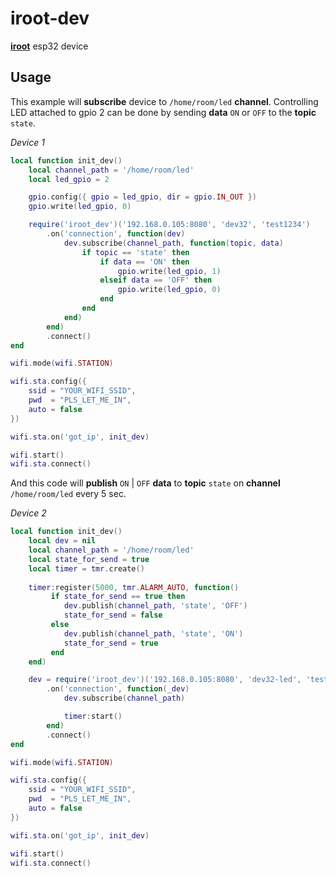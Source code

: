 # iroot-dev
[**iroot**](https://github.com/abobija/iroot) esp32 device

## Usage

This example will **subscribe** device to `/home/room/led` **channel**. Controlling LED attached to gpio 2 can be done by sending **data** `ON` or `OFF` to the **topic** `state`.

_Device 1_

```lua
local function init_dev()
    local channel_path = '/home/room/led'
    local led_gpio = 2

    gpio.config({ gpio = led_gpio, dir = gpio.IN_OUT })
    gpio.write(led_gpio, 0)

    require('iroot_dev')('192.168.0.105:8080', 'dev32', 'test1234')
        .on('connection', function(dev)
            dev.subscribe(channel_path, function(topic, data)
                if topic == 'state' then
                    if data == 'ON' then
                        gpio.write(led_gpio, 1)
                    elseif data == 'OFF' then
                        gpio.write(led_gpio, 0)
                    end
                end
            end)
        end)
        .connect()
end

wifi.mode(wifi.STATION)

wifi.sta.config({
    ssid = "YOUR_WIFI_SSID",
    pwd  = "PLS_LET_ME_IN",
    auto = false
})

wifi.sta.on('got_ip', init_dev)

wifi.start()
wifi.sta.connect()
```

And this code will **publish** `ON` | `OFF` **data** to **topic** `state` on **channel** `/home/room/led` every 5 sec.

_Device 2_

```lua
local function init_dev()
    local dev = nil
    local channel_path = '/home/room/led'
    local state_for_send = true
    local timer = tmr.create()
    
    timer:register(5000, tmr.ALARM_AUTO, function() 
         if state_for_send == true then
            dev.publish(channel_path, 'state', 'OFF')
            state_for_send = false
         else
            dev.publish(channel_path, 'state', 'ON')
            state_for_send = true
         end
    end)

    dev = require('iroot_dev')('192.168.0.105:8080', 'dev32-led', 'test1234')
        .on('connection', function(_dev)
            dev.subscribe(channel_path)

            timer:start()
        end)
        .connect()
end

wifi.mode(wifi.STATION)

wifi.sta.config({
    ssid = "YOUR_WIFI_SSID",
    pwd  = "PLS_LET_ME_IN",
    auto = false
})

wifi.sta.on('got_ip', init_dev)

wifi.start()
wifi.sta.connect()
```
